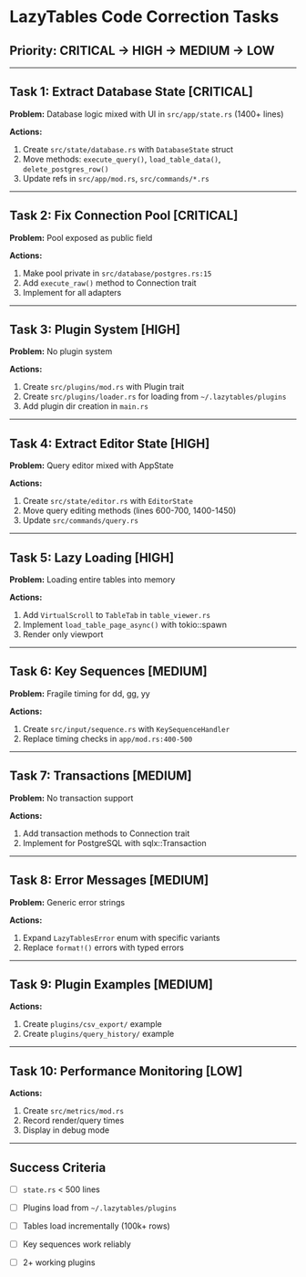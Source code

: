 # LazyTables Code Correction Tasks

## Priority: CRITICAL → HIGH → MEDIUM → LOW

---

## Task 1: Extract Database State **[CRITICAL]**

**Problem:** Database logic mixed with UI in `src/app/state.rs` (1400+ lines)

**Actions:**

1. Create `src/state/database.rs` with `DatabaseState` struct
2. Move methods: `execute_query()`, `load_table_data()`, `delete_postgres_row()`
3. Update refs in `src/app/mod.rs`, `src/commands/*.rs`

---

## Task 2: Fix Connection Pool **[CRITICAL]**

**Problem:** Pool exposed as public field

**Actions:**

1. Make pool private in `src/database/postgres.rs:15`
2. Add `execute_raw()` method to Connection trait
3. Implement for all adapters

---

## Task 3: Plugin System **[HIGH]**

**Problem:** No plugin system

**Actions:**

1. Create `src/plugins/mod.rs` with Plugin trait
2. Create `src/plugins/loader.rs` for loading from `~/.lazytables/plugins`
3. Add plugin dir creation in `main.rs`

---

## Task 4: Extract Editor State **[HIGH]**

**Problem:** Query editor mixed with AppState

**Actions:**

1. Create `src/state/editor.rs` with `EditorState`
2. Move query editing methods (lines 600-700, 1400-1450)
3. Update `src/commands/query.rs`

---

## Task 5: Lazy Loading **[HIGH]**

**Problem:** Loading entire tables into memory

**Actions:**

1. Add `VirtualScroll` to `TableTab` in `table_viewer.rs`
2. Implement `load_table_page_async()` with tokio::spawn
3. Render only viewport

---

## Task 6: Key Sequences **[MEDIUM]**

**Problem:** Fragile timing for dd, gg, yy

**Actions:**

1. Create `src/input/sequence.rs` with `KeySequenceHandler`
2. Replace timing checks in `app/mod.rs:400-500`

---

## Task 7: Transactions **[MEDIUM]**

**Problem:** No transaction support

**Actions:**

1. Add transaction methods to Connection trait
2. Implement for PostgreSQL with sqlx::Transaction

---

## Task 8: Error Messages **[MEDIUM]**

**Problem:** Generic error strings

**Actions:**

1. Expand `LazyTablesError` enum with specific variants
2. Replace `format!()` errors with typed errors

---

## Task 9: Plugin Examples **[MEDIUM]**

**Actions:**

1. Create `plugins/csv_export/` example
2. Create `plugins/query_history/` example

---

## Task 10: Performance Monitoring **[LOW]**

**Actions:**

1. Create `src/metrics/mod.rs`
2. Record render/query times
3. Display in debug mode

---

## Success Criteria

- [ ] `state.rs` < 500 lines
- [ ] Plugins load from `~/.lazytables/plugins`
- [ ] Tables load incrementally (100k+ rows)
- [ ] Key sequences work reliably
- [ ] 2+ working plugins

